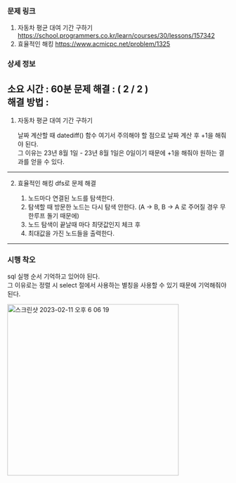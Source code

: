 ### 문제 링크

1. 자동차 평균 대여 기간 구하기
   https://school.programmers.co.kr/learn/courses/30/lessons/157342
2. 효율적인 해킹
   https://www.acmicpc.net/problem/1325


### 상세 정보
소요 시간 :  60분
문제 해결 : ( 2 / 2 )    
해결 방법 :
-------

1. 자동차 평균 대여 기간 구하기

   날짜 계산할 때 datediff() 함수 여기서 주의해야 할 점으로 날짜 계산 후 +1을 해줘야 된다.   
   그 이유는 23년 8월 1일 - 23년 8월 1일은 0일이기 때문에 +1을 해줘야 원하는 결과를 얻을 수 있다.   

-------

2. 효율적인 해킹 
   dfs로 문제 해결
    
   1) 노드마다 연결된 노드를 탐색한다.
   2) 탐색할 때 방문한 노드는 다시 탐색 안한다. (A -> B, B -> A 로 주어질 경우 무한루프 돌기 때문에)   
   3) 노드 탐색이 끝날때 마다 최댓값인지 체크 후   
   4) 최대값을 가진 노드들을 출력한다.  

-------

### 시행 착오

sql 실행 순서 기억하고 있어야 된다.   
그 이유로는 정렬 시 select 절에서 사용하는 별칭을 사용할 수 있기 때문에 기억해줘야 된다.   

<img width="390" alt="스크린샷 2023-02-11 오후 6 06 19" src="https://user-images.githubusercontent.com/35329247/218250018-79b54e38-06af-47d7-8b95-21626a0ca3e1.png">